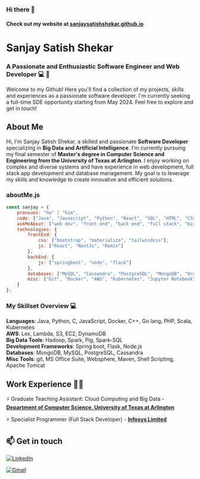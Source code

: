 ### Hi there 👋
#### Check out my website at [sanjaysatishshekar.github.io](https://sanjaysatishshekar.github.io/)

<!--Credits for template: https://github.com/ombharatiya -->

# Sanjay Satish Shekar
### A Passionate and Enthusiastic Software Engineer and Web Developer 💻 💖
Welcome to my Github! Here you'll find a collection of my projects, skills and experiences as a passionate software developer. I'm currently seeking a full-time SDE opportunity starting from May 2024. Feel free to explore and get in touch!

## About Me
Hi, I'm Sanjay Satish Shekar, a skilled and passionate **Software Developer** specializing in **Big Data and Artificial Intelligence**. I'm currently pursuing my final semester of **Master's degree in Computer Science and Engineering from the University of Texas at Arlington**. I enjoy working on complex and diverse systems and have experience in web development, full stack app development and database management. My goal is to leverage my skills and knowledge to create innovative and efficient solutions.

<!-- ![](https://komarev.com/ghpvc/?username=sanjaysatishshekar&color=green) -->

<!--Credits for template: https://github.com/amadoabaca -->

### aboutMe.js

```javascript
const sanjay = {
    pronouns: "he" | "him",
    code: ["Java", "Javascript", "Python", "React", "SQL", "HTML", "CSS", "Golang", "spark"],
    askMeAbout: ["web dev", "front end", "back end", "full stack", "big data", "coffee"],
    technologies: {
        frontEnd: {
            css: ["bootstrap", "materialize", "tailwindcss"],
            js: ["React", "NextJs", "Remix"]
        },
        backEnd: {
            js: ["springboot", "node", "flask"]
        },
        databases: ["MySQL", "Cassandra", "PostgreSQL", "MongoDB", "Oracle"],
        misc: ["Git", "Docker", "AWS", "Kubernetes", "Jupyter Notebook"]
    }
};
```

### My Skillset Overview 💻

**Languages**: Java, Python, C, JavaScript, Docker, C++, Go lang, PHP, Scala, Kubernetes   
**AWS**: Lex, Lambda, S3, EC2, DynamoDB   
**Big Data Tools**: Hadoop, Spark, Pig, Spark-SQL   
**Development Frameworks**: Spring boot, Flask, Node.js   
**Databases**: MongoDB, MySQL, PostgreSQL, Cassandra    
**Misc Tools**: git, MS Office Suite, Websphere, Maven, Shell Scripting, Apache Tomcat   


## Work Experience 👩‍💼
⚡️ Graduate Teaching Assistant: Cloud Computing and Big Data - [**Department of Computer Science, University of Texas at Arlington**](https://www.uta.edu/)

⚡️ Specialist Programmer (Full Stack Developer) - [**Infosys Limited**](https://www.infosys.com/)

## 📫 Get in touch

<a href="https://www.linkedin.com/in/sanjay-ss/"><img alt="LinkedIn" src="https://img.shields.io/badge/linkedin%20-%230077B5.svg?&style=flat&logo=linkedin&logoColor=white"/></a> &nbsp;

<a href="mailto:sanjaysatishshekar@gmail.com"><img alt="Gmail" src="https://img.shields.io/badge/Gmail-D14836?style=flat&logo=gmail&logoColor=white" /></a> &nbsp;
